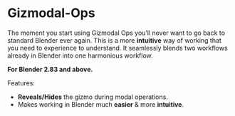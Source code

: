 # Gizmodal-Ops
<!-- Video demo here -->
The moment you start using Gizmodal Ops you’ll never want to go back to standard Blender ever again. This is a more **intuitive** way of working that you need to experience to understand. It seamlessly blends two workflows already in Blender into one harmonious workflow.

**For Blender 2.83 and above.**

Features:
- **Reveals/Hides** the gizmo during modal operations.
- Makes working in Blender much **easier** & more **intuitive**.
